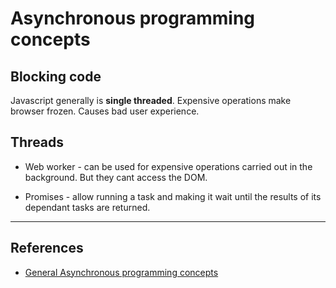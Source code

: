 
# Asynchronous programming concepts

## Blocking code

Javascript generally is **single threaded**. Expensive operations make browser frozen. Causes bad user experience.

## Threads

* Web worker - can be used for expensive operations carried out in the background. But they cant access the DOM.

* Promises - allow running a task and making it wait until the results of its dependant tasks are returned.

---

## References

* [General Asynchronous programming concepts](https://developer.mozilla.org/en-US/docs/Learn/JavaScript/Asynchronous/Concepts)
